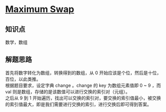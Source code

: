 # [Maximum Swap](https://leetcode.com/problems/maximum-swap/)

## 知识点

数学，数组

## 解题思路

首先将数字转化为数组，转换得到的数组，从 0 开始应该是个位，然后是十位，百位，以此类推。  
根据题目要求，设定字典 change 。change 的 key 为数组元素值即 0 ~ 9 ，而 val 则是数组，存储的是该数值可以进行交换的索引对（元组）。  
之后从 9 到 1 开始遍历，找出可以交换的索引对，要交换的索引值最小，被交换的索引值最大，即是我们需要进行交换的索引，进行交换后即可得到答案。
